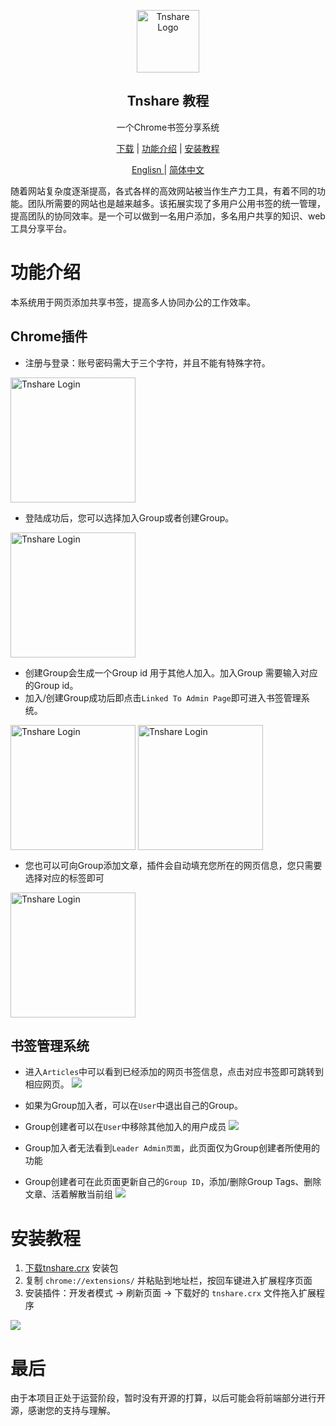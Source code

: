 <p align="center">
 <img width="100px" src="https://cdn.byeguo.cn/tnshare/logo.png" align="center" alt="Tnshare Logo" />
 <h2 align="center">Tnshare 教程</h2>
 <p align="center">一个Chrome书签分享系统</p>
</p>
<p align="center">
  <a href="https://github.com/betterTisen/Tnshare_Doc/releases">下载</a>
  |
  <a href="#user-content-功能介绍">功能介绍</a>
  |
  <a href="#user-content-安装教程">安装教程</a>
</p>
<p align="center">
  <a href="/README.md">Englisn </a>
  |
  <a href="/docs/readme_cn.md">简体中文</a>
</p>

随着网站复杂度逐渐提高，各式各样的高效网站被当作生产力工具，有着不同的功能。团队所需要的网站也是越来越多。该拓展实现了多用户公用书签的统一管理，提高团队的协同效率。是一个可以做到一名用户添加，多名用户共享的知识、web工具分享平台。

# 功能介绍

本系统用于网页添加共享书签，提高多人协同办公的工作效率。

## Chrome插件

- 注册与登录：账号密码需大于三个字符，并且不能有特殊字符。
<img width="200px" src="https://cdn.byeguo.cn/tnshare/login.png" align="center" alt="Tnshare Login" />
  
- 登陆成功后，您可以选择加入Group或者创建Group。
<img width="200px" src="https://cdn.byeguo.cn/tnshare/no-group.png" align="center" alt="Tnshare Login" />
  
- 创建Group会生成一个Group id 用于其他人加入。加入Group 需要输入对应的Group id。
- 加入/创建Group成功后即点击`Linked To Admin Page`即可进入书签管理系统。
<img width="200px" src="https://cdn.byeguo.cn/tnshare/create-group.png" align="center" alt="Tnshare Login" />
<img width="200px" src="https://cdn.byeguo.cn/tnshare/add-group.png" align="center" alt="Tnshare Login" />
  
- 您也可以可向Group添加文章，插件会自动填充您所在的网页信息，您只需要选择对应的标签即可
<img width="200px" src="https://cdn.byeguo.cn/tnshare/add-art.png" align="center" alt="Tnshare Login" />

## 书签管理系统

- 进入`Articles`中可以看到已经添加的网页书签信息，点击对应书签即可跳转到相应网页。
![](https://cdn.byeguo.cn/tnshare/has-art.png)

- 如果为Group加入者，可以在`User`中退出自己的Group。
- Group创建者可以在`User`中移除其他加入的用户成员
![](https://cdn.byeguo.cn/tnshare/user.png)

- Group加入者无法看到`Leader Admin页面`，此页面仅为Group创建者所使用的功能
- Group创建者可在此页面更新自己的`Group ID`，添加/删除Group Tags、删除文章、活着解散当前组
![](https://cdn.byeguo.cn/tnshare/admin.png)

# 安装教程

1. [下载tnshare.crx](https://github.com/betterTisen/Tnshare_Doc/releases) 安装包
2. 复制 `chrome://extensions/` 并粘贴到地址栏，按回车键进入扩展程序页面
3. 安装插件：开发者模式 -> 刷新页面 -> 下载好的 `tnshare.crx` 文件拖入扩展程序

![](https://cdn.byeguo.cn/tnshare/extension-en.png)

# 最后

由于本项目正处于运营阶段，暂时没有开源的打算，以后可能会将前端部分进行开源，感谢您的支持与理解。